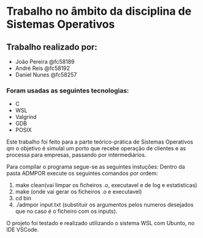 # Trabalho no âmbito da disciplina de Sistemas Operativos

## Trabalho realizado por:

- João Pereira @fc58189
- André Reis @fc58192
- Daniel Nunes @fc58257

### Foram usadas as seguintes tecnologias: 

- C
- WSL
- Valgrind
- GDB
- POSIX

Este trabalho foi feito para a parte teórico-prática de Sistemas Operativos qm o objetivo é simulal um porto que recebe operação de clientes e as processa para empresas, passando por intermediários.

Para compilar o programa segue-se as seguintes instuções:
Dentro da pasta ADMPOR execute os seguintes comandos por ordem:

1. make clean(vai limpar os ficheiros .o, executavel e de log e estatisticas)
2. make (onde vai gerar os ficheiros .o e executavel)
3. cd bin
4. ./admpor input.txt (substituir os argumentos pelos numeros desejados que no caso é o ficheiro com os inputs).

O projeto foi testado e realizado utilizando o sistema WSL com Ubunto, no IDE VSCode.
